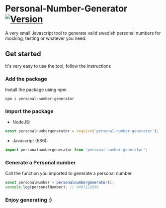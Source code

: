 # Personal-Number-Generator [![Version](https://img.shields.io/npm/v/personal-number-generator.svg)](https://www.npmjs.com/package/personal-number-generator)

A very small Javascript tool to generate valid swedish personal numbers for mocking, testing or whatever you need.

## Get started

It's very easy to use the tool, follow the instructions

### Add the package

Install the package using npm

```
npm i personal-number-generator 
```

### Import the package

* NodeJS:
````js
const personalnumbergenerator = require('personal-number-generator'); 
````

* Javascript (ES6):
````js
import personalnumbergenerator from 'personal-number-generator'; 
````

### Generate a Personal number
Call the function you imported to generate a personal number

````js
const personalNumber = personalnumbergenerator();
console.log(personalNumber); // 9407121939
````

### Enjoy generating :)

